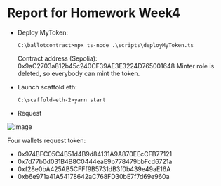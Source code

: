 # Report for Homework Week4
* Deploy MyToken:
  ```
  C:\ballotcontract>npx ts-node .\scripts\deployMyToken.ts
  ```
  Contract address (Sepolia): 0x9aC2703a812b45c240CF39AE3E3224D765001648
  Minter role is deleted, so everybody can mint the token.

* Launch scaffold eth:
  ```
  C:\scaffold-eth-2>yarn start
  ```
* Request 

![image](https://github.com/BigBangInfinity/Encode_SolidityBootcamp_Homework/assets/37957341/eb693558-f3b4-447e-b28b-05ad974c2162)

  Four wallets request token:
  * 0x974BFC05C4B51d4B9d84131A9A870EEcCFB77121
  * 0x7d77b0d031B4B8C0444eaE9b778479bbFcd6721a
  * 0xf28e0bA425AB5CFFf9B5731dB3f0b439e49aE16A
  * 0xb6e971a41A54178642aC768FD30bE7f7d69e960a
